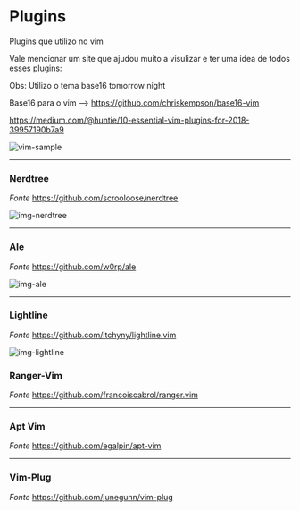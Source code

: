 Plugins
======

Plugins que utilizo no vim

Vale mencionar um site que ajudou muito a visulizar e ter uma idea de todos esses plugins:

Obs: Utilizo o tema base16 tomorrow night

Base16 para o vim --> https://github.com/chriskempson/base16-vim

https://medium.com/@huntie/10-essential-vim-plugins-for-2018-39957190b7a9

![vim-sample](https://github.com/luiznux/luiznux-config/blob/master/images/my-vim-sample.jpg)


------------
### Nerdtree

*Fonte* https://github.com/scrooloose/nerdtree


![img-nerdtree](https://github.com/luiznux/luiznux-config/blob/master/images/nerdtree-sample.png)


-------
### Ale

*Fonte* https://github.com/w0rp/ale


![img-ale](https://github.com/luiznux/luiznux-config/blob/master/images/ale-sample.gif)

------------
### Lightline

*Fonte* https://github.com/itchyny/lightline.vim


![img-lightline](https://github.com/luiznux/luiznux-config/blob/master/images/powerline.png)


### Ranger-Vim

*Fonte* https://github.com/francoiscabrol/ranger.vim

-----------
### Apt Vim

*Fonte* https://github.com/egalpin/apt-vim

------------
### Vim-Plug

*Fonte* https://github.com/junegunn/vim-plug







